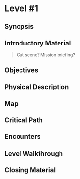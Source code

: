 # Level #1

## Synopsis

## Introductory Material
> Cut scene?  Mission briefing?

## Objectives

## Physical Description

## Map

## Critical Path

## Encounters

## Level Walkthrough

## Closing Material
